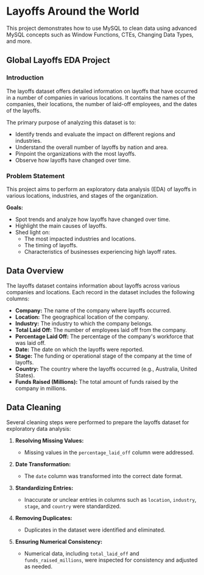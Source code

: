 # Layoffs Around the World

This project demonstrates how to use MySQL to clean data using advanced MySQL concepts such as Window Functions, CTEs, Changing Data Types, and more.

## Global Layoffs EDA Project

### Introduction

The layoffs dataset offers detailed information on layoffs that have occurred in a number of companies in various locations. It contains the names of the companies, their locations, the number of laid-off employees, and the dates of the layoffs. 

The primary purpose of analyzing this dataset is to:
- Identify trends and evaluate the impact on different regions and industries.
- Understand the overall number of layoffs by nation and area.
- Pinpoint the organizations with the most layoffs.
- Observe how layoffs have changed over time.

### Problem Statement

This project aims to perform an exploratory data analysis (EDA) of layoffs in various locations, industries, and stages of the organization. 

**Goals:**
- Spot trends and analyze how layoffs have changed over time.
- Highlight the main causes of layoffs.
- Shed light on:
  - The most impacted industries and locations.
  - The timing of layoffs.
  - Characteristics of businesses experiencing high layoff rates.

## Data Overview

The layoffs dataset contains information about layoffs across various companies and locations. Each record in the dataset includes the following columns:

- **Company:** The name of the company where layoffs occurred.
- **Location:** The geographical location of the company.
- **Industry:** The industry to which the company belongs.
- **Total Laid Off:** The number of employees laid off from the company.
- **Percentage Laid Off:** The percentage of the company's workforce that was laid off.
- **Date:** The date on which the layoffs were reported.
- **Stage:** The funding or operational stage of the company at the time of layoffs.
- **Country:** The country where the layoffs occurred (e.g., Australia, United States).
- **Funds Raised (Millions):** The total amount of funds raised by the company in millions.

## Data Cleaning

Several cleaning steps were performed to prepare the layoffs dataset for exploratory data analysis:

1. **Resolving Missing Values:**
   - Missing values in the `percentage_laid_off` column were addressed.

2. **Date Transformation:**
   - The `date` column was transformed into the correct date format.

3. **Standardizing Entries:**
   - Inaccurate or unclear entries in columns such as `location`, `industry`, `stage`, and `country` were standardized.

4. **Removing Duplicates:**
   - Duplicates in the dataset were identified and eliminated.

5. **Ensuring Numerical Consistency:**
   - Numerical data, including `total_laid_off` and `funds_raised_millions`, were inspected for consistency and adjusted as needed.
